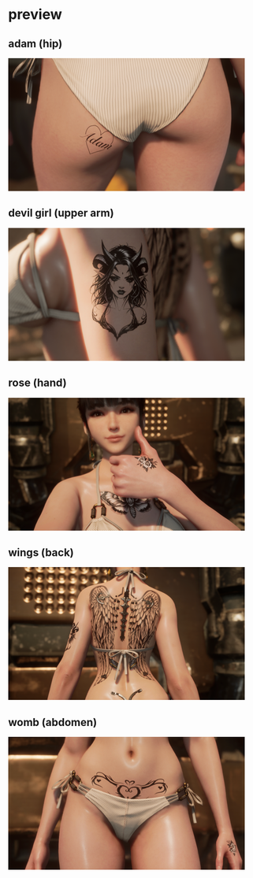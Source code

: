 # preview

## adam (hip)

![](./hip.png)

## devil girl (upper arm)

![](./upper_arm.png)

## rose (hand)

![](./hand.png)

## wings (back)

![](./back.png)

## womb (abdomen)

![](./abdomen.png)